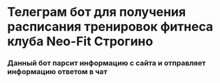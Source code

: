 <h1>Телеграм бот для получения расписания тренировок фитнеса клуба Neo-Fit Строгино </h1>


<h3>Данный бот парсит информацию с сайта и отправляет информацию ответом в чат<h3>




